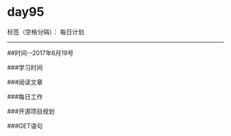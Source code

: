 # day95

标签（空格分隔）： 每日计划

---
##时间--2017年6月19号

###学习时间<br>


###阅读文章<br>



###每日工作<br>



###开源项目规划


###GET语句

